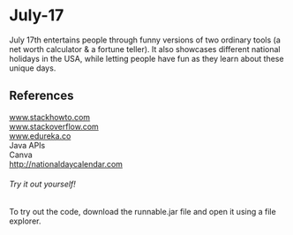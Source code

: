 # July-17
July 17th entertains people through funny versions of two ordinary tools (a net worth calculator &amp; a fortune teller). It also showcases different national holidays in the USA, while letting people have fun as they learn about these unique days.

## References 
www.stackhowto.com <br />
www.stackoverflow.com <br />
www.edureka.co <br />
Java APIs <br />
Canva <br />
http://nationaldaycalendar.com

###### Try it out yourself!
To try out the code, download the runnable.jar file and open it using a file explorer. 

